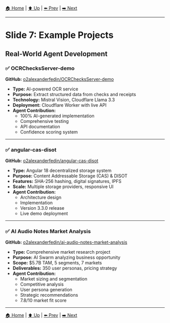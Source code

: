 [🏠 Home](../slide-deck.md) | [⬆️ Up](../slide-deck.md) | [⬅️ Prev](slide-06-why-it-works.md) | [➡️ Next](slide-10-conclusion.md)

---

# Slide 7: Example Projects

## Real-World Agent Development

### ✅ OCRChecksServer-demo

**GitHub:** [o2alexanderfedin/OCRChecksServer-demo](https://github.com/o2alexanderfedin/OCRChecksServer-demo)

- **Type:** AI-powered OCR service
- **Purpose:** Extract structured data from checks and receipts
- **Technology:** Mistral Vision, Cloudflare Llama 3.3
- **Deployment:** Cloudflare Worker with live API
- **Agent Contribution:**
  - 100% AI-generated implementation
  - Comprehensive testing
  - API documentation
  - Confidence scoring system

---

### ✅ angular-cas-disot

**GitHub:** [o2alexanderfedin/angular-cas-disot](https://github.com/o2alexanderfedin/angular-cas-disot)

- **Type:** Angular 18 decentralized storage system
- **Purpose:** Content Addressable Storage (CAS) & DISOT
- **Features:** SHA-256 hashing, digital signatures, IPFS
- **Scale:** Multiple storage providers, responsive UI
- **Agent Contribution:**
  - Architecture design
  - Implementation
  - Version 3.3.0 release
  - Live demo deployment

---

### ✅ AI Audio Notes Market Analysis

**GitHub:** [o2alexanderfedin/ai-audio-notes-market-analysis](https://github.com/o2alexanderfedin/ai-audio-notes-market-analysis)

- **Type:** Comprehensive market research project
- **Purpose:** AI Swarm analyzing business opportunity
- **Scope:** $5.7B TAM, 5 segments, 7 markets
- **Deliverables:** 350 user personas, pricing strategy
- **Agent Contribution:**
  - Market sizing and segmentation
  - Competitive analysis
  - User persona generation
  - Strategic recommendations
  - 7.8/10 market fit score

---

[🏠 Home](../slide-deck.md) | [⬆️ Up](../slide-deck.md) | [⬅️ Prev](slide-06-why-it-works.md) | [➡️ Next](slide-10-conclusion.md)
